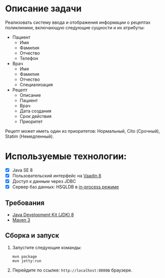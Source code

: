 # Описание задачи
Реализовать систему ввода и отображения информации о рецептах поликлиники, включающую следующие сущности и их атрибуты:
* Пациент 
	* Имя
	* Фамилия 
	* Отчество 
	* Телефон
* Врач
	* Имя
	* Фамилия 
	* Отчество 
	* Специализация
* Рецепт
	* Описание
	* Пациент
	* Врач
	* Дата создания 
	* Срок действия 
	* Приоритет

Рецепт может иметь один из приоритетов: Нормальный, Cito (Срочный), Statim (Немедленный).

# Используемые технологии:
- [x] Java SE 8
- [x] Пользовательский интерфейс на [Vaadin 8](https://vaadin.com)
- [x] Доступ к данным через JDBC
- [x] Сервер баз данных: HSQLDB в [in-process режиме](http://hsqldb.org/doc/2.0/guide/running-chapt.html#rgc_inprocess)

Требования
-------------

* [Java Development Kit (JDK) 8](http://www.oracle.com/technetwork/java/javase/downloads/jdk8-downloads-2133151.html)
* [Maven 3](https://maven.apache.org/download.cgi)

Сборка и запуск
-------------

1. Запустите следующие команды:
	```
	mvn package
	mvn jetty:run
	```

2. Перейдите по ссылке: `http://localhost:8080`в браузере.

